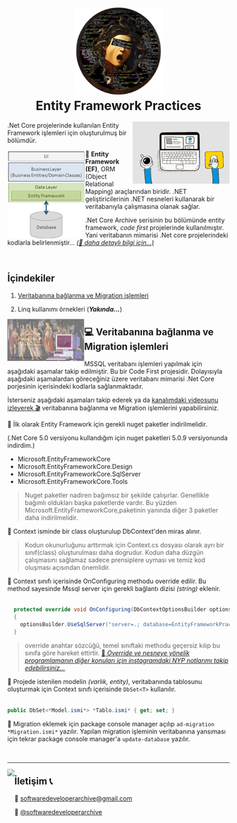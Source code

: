 <h1 align="center">
  <br>
  <a href="https://github.com/zeynepaslierhan/.NetCoreArchive"><img src="https://github.com/zeynepaslierhan/zeynepaslierhan/blob/main/img/Logo.png" alt="SoftwareDeveloperArchive" width="200"></a>
  <br>
  Entity Framework Practices
  <br>
</h1>

<img src="https://github.com/zeynepaslierhan/zeynepaslierhan/blob/main/img/gifs/BuKadarSakin%C3%87al%C4%B1%C5%9Fm%C4%B1yorum.gif" align="right">

.Net Core projelerinde kullanılan Entity Framework işlemleri için oluşturulmuş bir bölümdür.

<img src="https://github.com/zeynepaslierhan/.NetCoreArchive/blob/main/img/Entity%20Framework/EntityFramework.png" align="left" height="200">

:round_pushpin: **Entity Framework (EF)**, ORM (Object Relational Mapping) araçlarından biridir. .NET geliştiricilerinin .NET nesneleri kullanarak bir veritabanıyla çalışmasına olanak sağlar. 

.Net Core Archive serisinin bu bölümünde entity framework, *code first* projelerinde kullanılmıştır. Yani veritabanın mimarisi .Net core projelerindeki kodlarla belirlenmiştir... [*(:bookmark_tabs: daha detaylı bilgi için...)*](https://www.instagram.com/softwaredeveloperarchive/guide/entity-framework/18186750643234331/)

</br>

## İçindekiler

1. [Veritabanına bağlanma ve Migration işlemleri](https://github.com/zeynepaslierhan/.NetCoreArchive/tree/main/Veritaban%C4%B1%20%C4%B0%C5%9Flemleri/EntityFrameworkPractices#-veritaban%C4%B1na-ba%C4%9Flanma-ve-migration-i%C5%9Flemleri)

2. Linq kullanımı örnekleri (***Yakında...***)

<a href="https://www.youtube.com/watch?v=S1p0lEaLXnU&list=PLjMBQHLzNCzZ7nADOe8ZYej602FbID13M&index=4&pp=sAQB"><img src="https://github.com/zeynepaslierhan/.NetCoreArchive/blob/main/img/Authentication%20Practices.jpg" align="left" height="95"> </a> 

## 💻 Veritabanına bağlanma ve Migration işlemleri 

MSSQL veritabanı işlemleri yapılmak için aşağıdaki aşamalar takip edilmiştir. Bu bir Code First projesidir. Dolayısıyla aşağıdaki aşamalardan göreceğiniz üzere veritabanı mimarisi .Net Core porjesinin içerisindeki kodlarla sağlanmaktadır.

İsterseniz aşağıdaki aşamaları takip ederek ya da [kanalımdaki videosunu izleyerek 🎬](https://www.youtube.com/watch?v=S1p0lEaLXnU&list=PLjMBQHLzNCzZ7nADOe8ZYej602FbID13M&index=5&ab_channel=SoftwareDeveloperArchive) veritabanına bağlanma ve Migration işlemlerini yapabilirsiniz.

:pushpin: İlk olarak Entity Framework için gerekli nuget paketler indirilmelidir. 

(.Net Core 5.0 versiyonu kullandığım için nuget paketleri 5.0.9 versiyonunda indirdim.)

* Microsoft.EntityFrameworkCore 
* Microsoft.EntityFrameworkCore.Design
* Microsoft.EntityFrameworkCore.SqlServer
* Microsoft.EntityFrameworkCore.Tools

> Nuget paketler nadiren bağımsız bir şekilde çalışırlar. Genellikle bağımlı oldukları başka paketlerde vardır. Bu yüzden Microsoft.EntityFrameworkCore,paketinin yanında diğer 3 paketler daha indirilmelidir.

:pushpin: Context isminde bir class oluşturulup DbContext'den miras alınır. 

> Kodun okunurluğunu arttırmak için Context.cs dosyası olarak ayrı bir sınıf(class) oluşturulması daha dogrudur. Kodun daha düzgün çalışmasını sağlamaz sadece prensiplere uyması ve temiz kod oluşması açısından önemlidir.

:pushpin: Context sınıfı içerisinde OnConfiguring methodu override edilir. Bu method sayesinde Mssql server için gerekli bağlantı dizisi *(string)* eklenir.

```C#

  protected override void OnConfiguring(DbContextOptionsBuilder optionsBuilder)
  {
    optionsBuilder.UseSqlServer("server=.; database=EntityFrameworkPractices1;integrated security=true");
  }

```

> override anahtar sözcüğü, temel sınıftaki methodu geçersiz kılıp bu sınıfa göre hareket ettirtir. [ :bookmark_tabs: *Override ve nesneye yönelik programlamanın diğer konuları için instagramdaki NYP notlarımı takip edebilirsiniz...*](https://www.instagram.com/softwaredeveloperarchive/guide/nesneye-y-nelik-programlama-ve-net-core/17999316274518932/)

:pushpin: Projede istenilen modelin *(varlık, entity)*, veritabanında tablosunu oluşturmak için Context sınıfı içerisinde `DbSet<T>` kullanılır.

```C#

public DbSet<*Model.ismi*> *Tablo.ismi* { get; set; }

```

:pushpin: Migration eklemek için package console manager açılıp `ad-migration *Migration.ismi*` yazılır. Yapılan migration işleminin veritabanına yansıması için tekrar package console manager'a `update-database` yazılır.

</br>

---

<img src="https://github.com/zeynepaslierhan/zeynepaslierhan/blob/main/img/gifs/Yorumlar%C4%B1Okuyorumdur.gif" align="left" height="150">

## İletişim :telephone_receiver:

:e-mail:  softwaredeveloperarchive@gmail.com

:iphone: [@softwaredeveloperarchive](https://www.instagram.com/softwaredeveloperarchive/)
